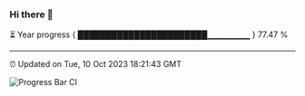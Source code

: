 ### Hi there 👋

⏳ Year progress { ███████████████████████▁▁▁▁▁▁▁ } 77.47 %

---

⏰ Updated on Tue, 10 Oct 2023 18:21:43 GMT

![Progress Bar CI](https://github.com/ZhaoGui/ZhaoGui/workflows/Progress%20Bar%20CI/badge.svg)
